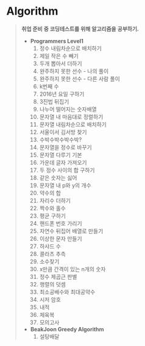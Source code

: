 # Algorithm

> **취업 준비 중 코딩테스트를 위해 알고리즘을 공부하기.**
>
> 
>
> - **Programmers Level1**
>   1. 정수 내림차순으로 배치하기
>   2. 제일 작은 수 빼기
>   3. 두개 뽑아서 더하기
>   4. 완주하지 못한 선수 - 나의 풀이
>   5. 완주하지 못한 선수 - 다른 사람 풀이
>   6. k번째 수
>   7. 2016년 요일 구하기
>   8. 3진법 뒤집기
>   9. 나누어 떨어지는 숫자배열
>   10. 문자열 내 마음대로 정렬하기
>   11. 문자열 내림차순으로 배치하기
>   12. 서울이서 김서방 찾기
>   13. 수박수박수박수박?
>   14. 문자열을 정수로 바꾸기
>   15. 문자열 다루기 기본
>   16. 가운데 글자 가져오기
>   17. 두 정수 사이의 합 구하기
>   18. 같은 숫자는 싫어
>   19. 문자열 내 p와 y의 개수
>   20. 약수의 합
>   21. 자리수 더하기
>   22. 짝수와 홀수
>   23. 평균 구하기
>   24. 핸드폰 번호 가리기
>   25. 자연수 뒤집어 배열로 만들기
>   26. 이상한 문자 만들기
>   27. 하샤드 수
>   28. 콜라츠 추측
>   29. 소수찾기
>   30. x만큼 간격이 있는 n개의 숫자
>   31. 정수 제곱근 판별
>   32. 행렬의 덧셈
>   33. 최소공배수와 최대공약수
>   34. 시저 암호
>   35. 내적
>   36. 체육복
>   37. 모의고사
> - **BeakJoon Greedy Algorithm**
>   1. 설탕배달
>
> 
>
> 

